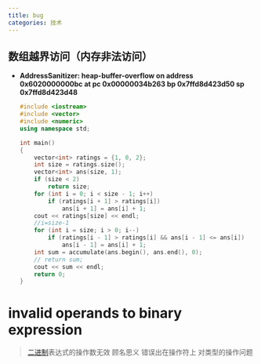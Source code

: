 ```yaml
---
title: bug
categories: 技术
---
```




## 数组越界访问（内存非法访问）

- **AddressSanitizer: heap-buffer-overflow on address 0x6020000000bc at pc 0x00000034b263 bp 0x7ffd8d423d50 sp 0x7ffd8d423d48**

  ```c++
  #include <iostream>
  #include <vector>
  #include <numeric>
  using namespace std;
  
  int main()
  {
      vector<int> ratings = {1, 0, 2};
      int size = ratings.size();
      vector<int> ans(size, 1);
      if (size < 2)
          return size;
      for (int i = 0; i < size - 1; i++)
          if (ratings[i + 1] > ratings[i])
              ans[i + 1] = ans[i] + 1;
      cout << ratings[size] << endl;
      //i=size-1
      for (int i = size; i > 0; i--)
          if (ratings[i - 1] > ratings[i] && ans[i - 1] <= ans[i])
              ans[i - 1] = ans[i] + 1;
      int sum = accumulate(ans.begin(), ans.end(), 0);
      // return sum;
      cout << sum << endl;
      return 0;
  }
  ```

  

# invalid operands to binary expression

> [二进制](https://so.csdn.net/so/search?q=二进制&spm=1001.2101.3001.7020)表达式的操作数无效
> 顾名思义 错误出在操作符上 对类型的操作问题
